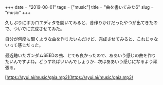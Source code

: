 +++
date = "2019-08-01"
tags = ["music"]
title = "曲を書いてみた6"
slug = "music"
+++

久しぶりにボカロエディタを開いてみると、昔作りかけだったやつが出てきたので、ついでに完成させてみた。

自分が何度も聞くような曲を作りたいんだけど、完成させてみると、これじゃないって感じだった。

最近聴いたガンダムSEEDの曲、とても良かったので、ああいう感じの曲を作りたいんですよね。どうすればいいんでしょうか...次はああいう感じになるよう頑張る。

[https://syui.ai/music/gaia.mp3](https://syui.ai/music/gaia.mp3)


